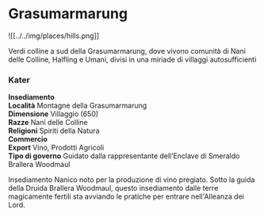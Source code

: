 # Grasumarmarung
![[../../img/places/hills.png]]

Verdi colline a sud della Grasumarmarung, dove vivono comunità di Nani delle Colline, Halfling e Umani, divisi in una miriade di villaggi autosufficienti

### Kater

**Insediamento  
Località** Montagne della Grasumarmarung  
**Dimensione** Villaggio (650)  
**Razze** Nani delle Colline  
**Religioni** Spiriti della Natura  
**Commercio**  
**Export** Vino, Prodotti Agricoli  
**Tipo di governo** Guidato dalla rappresentante dell’Enclave di Smeraldo Brallera Woodmaul

Insediamento Nanico noto per la produzione di vino pregiato. Sotto la guida della Druida Brallera Woodmaul, questo insediamento dalle terre magicamente fertili sta avviando le pratiche per entrare nell'Alleanza dei Lord.
